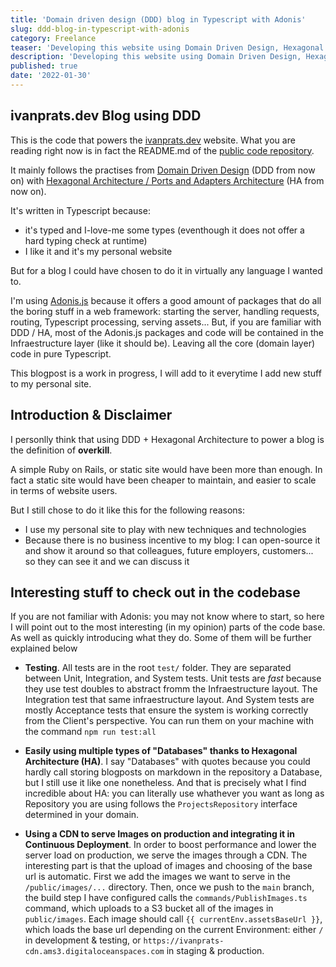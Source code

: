 ```yaml
---
title: 'Domain driven design (DDD) blog in Typescript with Adonis'
slug: ddd-blog-in-typescript-with-adonis
category: Freelance
teaser: 'Developing this website using Domain Driven Design, Hexagonal Architecture (ports and adapters) in Typescript using Adonis.js'
description: 'Developing this website using Domain Driven Design, Hexagonal Architecture (ports and adapters) in Typescript using Adonis.js'
published: true
date: '2022-01-30'
---
```


## ivanprats.dev Blog using DDD

This is the code that powers the [ivanprats.dev](https://ivanprats.dev) website. What you are reading right now is in fact the README.md of the [public code repository](https://github.com/ivan-prats/ivan-adonis-blog/).

It mainly follows the practises from [Domain Driven Design](https://en.wikipedia.org/wiki/Domain-driven_design) (DDD from now on) with [Hexagonal Architecture / Ports and Adapters Architecture](<https://en.wikipedia.org/wiki/Hexagonal_architecture_(software)>) (HA from now on).

It's written in Typescript because:

- it's typed and I-love-me some types (eventhough it does not offer a hard typing check at runtime)
- I like it and it's my personal website

But for a blog I could have chosen to do it in virtually any language I wanted to.

I'm using [Adonis.js](https://adonisjs.com/) because it offers a good amount of packages that do all the boring stuff in a web framework: starting the server, handling requests, routing, Typescript processing, serving assets...
But, if you are familiar with DDD / HA, most of the Adonis.js packages and code will be contained in the Infraestructure layer (like it should be). Leaving all the core (domain layer) code in pure Typescript.

This blogpost is a work in progress, I will add to it everytime I add new stuff to my personal site.

## Introduction & Disclaimer

I personlly think that using DDD + Hexagonal Architecture to power a blog is the definition of **overkill**.

A simple Ruby on Rails, or static site would have been more than enough. In fact a static site would have been cheaper to maintain, and easier to scale in terms of website users.

But I still chose to do it like this for the following reasons:

- I use my personal site to play with new techniques and technologies
- Because there is no business incentive to my blog: I can open-source it and show it around so that colleagues, future employers, customers... so they can see it and we can discuss it

## Interesting stuff to check out in the codebase

If you are not familiar with Adonis: you may not know where to start, so here I will point out to the most interesting (in my opinion) parts of the code base. As well as quickly introducing what they do. Some of them will be further explained below

- **Testing**. All tests are in the root `test/` folder. They are separated between Unit, Integration, and System tests. Unit tests are _fast_ because they use test doubles to abstract fromm the Infraestructure layout. The Integration test that same infraestructure layout. And System tests are mostly Acceptance tests that ensure the system is working correctly from the Client's perspective. You can run them on your machine with the command `npm run test:all`

- **Easily using multiple types of "Databases" thanks to Hexagonal Architecture (HA)**. I say "Databases" with quotes because you could hardly call storing blogposts on markdown in the repository a Database, but I still use it like one nonetheless. And that is precisely what I find incredible about HA: you can literally use whathever you want as long as Repository you are using follows the `ProjectsRepository` interface determined in your domain.

- **Using a CDN to serve Images on production and integrating it in Continuous Deployment**. In order to boost performance and lower the server load on production, we serve the images through a CDN. The interesting part is that the upload of images and choosing of the base url is automatic. First we add the images we want to serve in the `/public/images/...` directory. Then, once we push to the `main` branch, the build step I have configured calls the `commands/PublishImages.ts` command, which uploads to a S3 bucket all of the images in `public/images`. Each image should call `{{ currentEnv.assetsBaseUrl }}`, which loads the base url depending on the current Environment: either `/` in development & testing, or `https://ivanprats-cdn.ams3.digitaloceanspaces.com` in staging & production.

